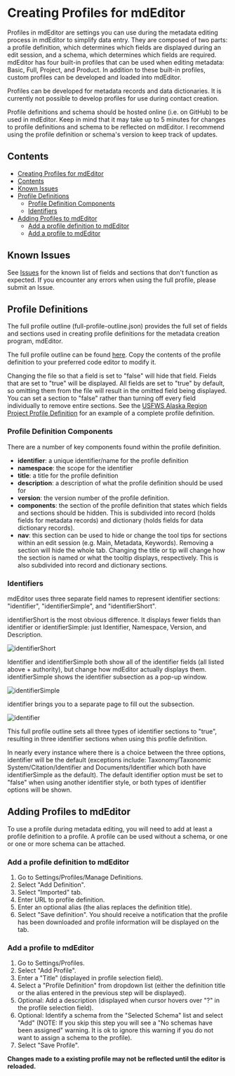 # Creating Profiles for mdEditor
Profiles in mdEditor are settings you can use during the metadata editing process in mdEditor to simplify data entry. They are composed of two parts: a profile definition, which determines which fields are displayed during an edit session, and a schema, which determines which fields are required. mdEditor has four built-in profiles that can be used when editing metadata: Basic, Full, Project, and Product. In addition to these built-in profiles, custom profiles can be developed and loaded into mdEditor.

Profiles can be developed for metadata records and data dictionaries. It is currently not possible to develop profiles for use during contact creation.

Profile definitions and schema should be hosted online (i.e. on GitHub) to be used in mdEditor. Keep in mind that it may take up to 5 minutes for changes to profile definitions and schema to be reflected on mdEditor. I recommend using the profile definition or schema's version to keep track of updates.

## Contents
<!-- TOC depthFrom:1 depthTo:6 withLinks:1 updateOnSave:1 orderedList:0 -->
- [Creating Profiles for mdEditor](#creating-profiles-for-mdeditor)
- [Contents](#contents)
- [Known Issues](#known-issues)
- [Profile Definitions](#profile-definitions)
	- [Profile Definition Components](#profile-definition-components)
	- [Identifiers](#identifiers)
- [Adding Profiles to mdEditor](#adding-profiles-to-mdeditor)
	- [Add a profile definition to mdEditor](#add-a-profile-definition-to-mdeditor)
	- [Add a profile to mdEditor](#add-a-profile-to-mdeditor)

<!-- /TOC -->
## Known Issues
See [Issues](https://github.com/twisneskie/mdEditor-profile-creation/issues) for the known list of fields and sections that don't function as expected. If you encounter any errors when using the full profile, please submit an Issue.

## Profile Definitions
The full profile outline (full-profile-outline.json) provides the full set of fields and sections used in creating profile definitions for the metadata creation program, mdEditor.

The full profile outline can be found [here](https://raw.githubusercontent.com/twisneskie/mdEditor-profile-creation/main/full-profile-outline.json). Copy the contents of the profile definition to your preferred code editor to modify it.

Changing the file so that a field is set to "false" will hide that field. Fields that are set to "true" will be displayed. All fields are set to "true" by default, so omitting them from the file will result in the omitted field being displayed. You can set a section to "false" rather than turning off every field individually to remove entire sections. See the [USFWS Alaska Region Project Profile Definition](https://raw.githubusercontent.com/twisneskie/ak-md-profiles/dev/ak-proj-profile.json) for an example of a complete profile definition.

### Profile Definition Components
There are a number of key components found within the profile definition.
- **identifier**: a unique identifier/name for the profile definition
- **namespace**: the scope for the identifier
- **title**: a title for the profile definition
- **description**: a description of what the profile definition should be used for
- **version**: the version number of the profile definition.
- **components**: the section of the profile definition that states which fields and sections should be hidden. This is subdivided into record (holds fields for metadata records) and dictionary (holds fields for data dictionary records).
- **nav**: this section can be used to hide or change the tool tips for sections within an edit session (e.g. Main, Metadata, Keywords). Removing a section will hide the whole tab. Changing the title or tip will change how the section is named or what the tooltip displays, respectively. This is also subdivided into record and dictionary sections.

### Identifiers
mdEditor uses three separate field names to represent identifier sections: "identifier", "identifierSimple", and "identifierShort".

identifierShort is the most obvious difference. It displays fewer fields than identifier or identifierSimple: just Identifier, Namespace, Version, and Description.

![identifierShort](pictures/identifierShort.png)


Identifier and identifierSimple both show all of the identifier fields (all listed above + authority), but change how mdEditor actually displays them. identifierSimple shows the identifier subsection as a pop-up window.

![identifierSimple](pictures/identifierSimple.png)

identifier brings you to a separate page to fill out the subsection.

![identifier](pictures/identifier.png)

This full profile outline sets all three types of identifier sections to "true", resulting in three identifier sections when using this profile definition.

In nearly every instance where there is a choice between the three options, identifier will be the default (exceptions include: Taxonomy/Taxonomic System/Citation/Identifier and Documents/Identifier which both have identifierSimple as the default). The default identifier option must be set to "false" when using another identifier style, or both types of identifier options will be shown.

## Adding Profiles to mdEditor
To use a profile during metadata editing, you will need to add at least a profile definition to a profile. A profile can be used without a schema, or one or one or more schema can be attached.

### Add a profile definition to mdEditor
1. Go to Settings/Profiles/Manage Definitions.
2. Select "Add Definition".
3. Select "Imported" tab.
3. Enter URL to profile definition.
4. Enter an optional alias (the alias replaces the definition title).
5. Select "Save definition". You should receive a notification that the profile has been downloaded and profile information will be displayed on the tab.

### Add a profile to mdEditor
1. Go to Settings/Profiles.
2. Select "Add Profile".
3. Enter a "Title" (displayed in profile selection field).
4. Select a "Profile Definition" from dropdown list (either the definition title or the alias entered in the previous step will be displayed).
5. Optional: Add a description (displayed when cursor hovers over "?" in the profile selection field).
4. Optional: Identify a schema from the "Selected Schema" list and select "Add" (NOTE: If you skip this step you will see a "No schemas have been assigned" warning. It is ok to ignore this warning if you do not want to assign a schema to the profile).
5. Select "Save Profile".

**Changes made to a existing profile may not be reflected until the editor is reloaded.**
